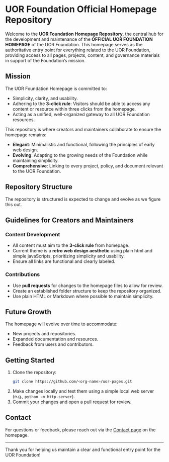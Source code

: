 # UOR Foundation Official Homepage Repository

Welcome to the **UOR Foundation Homepage Repository**, the central hub for the development and maintenance of the **OFFICIAL UOR FOUNDATION HOMEPAGE** of the UOR Foundation. This homepage serves as the authoritative entry point for everything related to the UOR Foundation, providing access to all pages, projects, content, and governance materials in support of the Foundation’s mission.

## Mission
The UOR Foundation Homepage is committed to:
- Simplicity, clarity, and usability.
- Adhering to the **3-click rule**: Visitors should be able to access any content or resource within three clicks from the homepage.
- Acting as a unified, well-organized gateway to all UOR Foundation resources.

This repository is where creators and maintainers collaborate to ensure the homepage remains:
- **Elegant**: Minimalistic and functional, following the principles of early web design.
- **Evolving**: Adapting to the growing needs of the Foundation while maintaining simplicity.
- **Comprehensive**: Linking to every project, policy, and document relevant to the UOR Foundation.

## Repository Structure
The repository is structured is expected to change and evolve as we figure this out.

## Guidelines for Creators and Maintainers

### Content Development
- All content must aim to the **3-click rule** from homepage.
- Current theme is a **retro web design aesthetic** using plain html and simple javaScripts, prioritizing simplicity and usability.
- Ensure all links are functional and clearly labeled.

### Contributions
- Use **pull requests** for changes to the homepage files to allow for review.
- Create an established folder structure to keep the repository organized.
- Use plain HTML or Markdown where possible to maintain simplicity.

## Future Growth
The homepage will evolve over time to accommodate:
- New projects and repositories.
- Expanded documentation and resources.
- Feedback from users and contributors.

## Getting Started
1. Clone the repository:
   ```bash
   git clone https://github.com/<org-name>/uor-pages.git
   ```
2. Make changes locally and test them using a simple local web server (e.g., `python -m http.server`).
3. Commit your changes and open a pull request for review.

## Contact
For questions or feedback, please reach out via the [Contact page](https://<org-name>.github.io/uor-pages/contact.html) on the homepage.

---

Thank you for helping us maintain a clear and functional entry point for the UOR Foundation!

